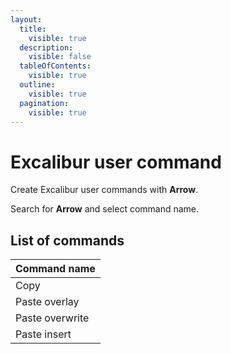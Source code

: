 ```yaml
---
layout:
  title:
    visible: true
  description:
    visible: false
  tableOfContents:
    visible: true
  outline:
    visible: true
  pagination:
    visible: true
---
```


# Excalibur user command

Create Excalibur user commands with **Arrow**.

Search for **Arrow** and select command name.

## List of commands

| Command name    |
| --------------- |
| Copy            |
| Paste overlay   |
| Paste overwrite |
| Paste insert    |
